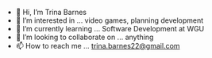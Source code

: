 - 👋 Hi, I’m Trina Barnes
- 👀 I’m interested in ... video games, planning development
- 🌱 I’m currently learning ... Software Development at WGU
- 💞️ I’m looking to collaborate on ... anything
- 📫 How to reach me ... trina.barnes22@gmail.com

<!---
TrinaBarnes22/TrinaBarnes22 is a ✨ special ✨ repository because its `README.md` (this file) appears on your GitHub profile.
You can click the Preview link to take a look at your changes.
--->
